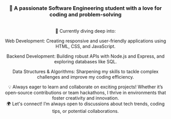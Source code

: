 <h3 align="center">👋 A passionate Software Engineering student with a love for coding and problem-solving</h3>

<br/>

<div align="center">
🌟 Currently diving deep into:

Web Development: Creating responsive and user-friendly applications using HTML, CSS, and JavaScript.

Backend Development: Building robust APIs with Node.js and Express, and exploring databases like SQL.

Data Structures & Algorithms: Sharpening my skills to tackle complex challenges and improve my coding efficiency.

 </div>

 <div align="center">
 💡 Always eager to learn and collaborate on exciting projects! Whether it’s open-source contributions or team hackathons,
   I thrive in environments that foster creativity and innovation.
 </div>
 
 <div align="center">
🌍 Let's connect! I’m always open to discussions about tech trends, coding tips, or potential collaborations.

 </div>
 
